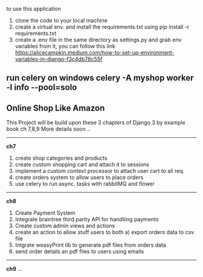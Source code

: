 to use this application
1. clone the code to your local machine
2. create a virtual env. and install the requirements.txt 
using pip install -r requirements.txt
3. create a .env file in the same directory as settings.py and grab env variables from it, you can follow this link
https://alicecampkin.medium.com/how-to-set-up-environment-variables-in-django-f3c4db78c55f

**run celery on windows**
celery -A myshop worker -l info --pool=solo
------------------------
Online Shop Like Amazon 
-------------------------

This Project will be build upon these 3 chapters of Django 3 by example book ch 7,8,9
More details soon ..

----------------------------------------
**ch7** 
1. create shop categories and products
2. create custom shopping cart and attach it to sessions
3. implement a custom context processor to attach user cart to all req.
4. create orders system to allow users to place orders
5. use celery to run async. tasks with rabbitMQ and flower

----------------------------------
**ch8**
1. Create Payment System
2. Integrate braintree third parity API for handliing payments
3. Create custom admin views and actions
4. create an action to allow stuff users to both a) export orders data to csv file
5. Intgrate weasyPrint lib to generate pdf files from orders data
6. send order details an pdf files to users using emails
-------------------
**ch9**
...
